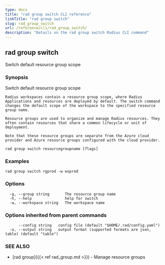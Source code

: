 ```yaml
---
type: docs
title: "rad group switch CLI reference"
linkTitle: "rad group switch"
slug: rad_group_switch
url: /reference/cli/rad_group_switch/
description: "Details on the rad group switch Radius CLI command"
---
```

## rad group switch

Switch default resource group scope

### Synopsis

Switch default resource group scope

	Radius workspaces contain a resource group scope, where Radius Applications and resources are deployed by default. The switch command changes the default scope of the workspace to the specified resource group name.

	Resource groups are used to organize and manage Radius resources. They often contain resources that share a common lifecycle or unit of deployment.

	Note that these resource groups are separate from the Azure cloud provider and Azure resource groups configured with the cloud provider.

```
rad group switch resourcegroupname [flags]
```

### Examples

```
rad group switch rgprod -w wsprod
```

### Options

```
  -g, --group string       The resource group name
  -h, --help               help for switch
  -w, --workspace string   The workspace name
```

### Options inherited from parent commands

```
      --config string   config file (default "$HOME/.rad/config.yaml")
  -o, --output string   output format (supported formats are json, table) (default "table")
```

### SEE ALSO

* [rad group]({{< ref rad_group.md >}}) - Manage resource groups
